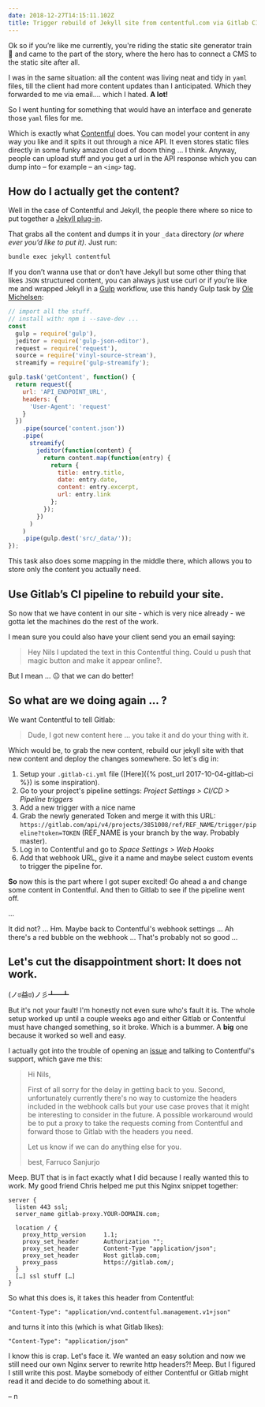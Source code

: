 ```yaml
---
date: 2018-12-27T14:15:11.102Z
title: Trigger rebuild of Jekyll site from contentful.com via Gitlab CI
---
```

Ok so if you’re like me currently, you're riding the static site generator train 🚂 and came to the part of the story, where the hero has to connect a CMS to the static site after all.

I was in the same situation: all the content was living neat and tidy in `yaml` files, till the client had more content updates than I anticipated. Which they forwarded to me via email.... which I hated. **A lot!**

So I went hunting for something that would have an interface and generate those `yaml` files for me.

Which is exactly what [Contentful](https://contentful.com) does. You can model your content in any way you like and it spits it out through a nice API. It even stores static files directly in some funky amazon cloud of doom thing … I think. Anyway, people can upload stuff and you get a url in the API response which you can dump into – for example – an `<img>` tag.

## How do I actually get the content?

Well in the case of Contentful and Jekyll, the people there where so nice to put together a [Jekyll plug-in](https://github.com/contentful/jekyll-contentful-data-import).

That grabs all the content and dumps it in your `_data` directory *(or where ever you’d like to put it)*. Just run:

```zsh
bundle exec jekyll contentful
```

If you don’t wanna use that or don’t have Jekyll but some other thing that likes `JSON` structured content, you can always just use curl or if you’re like me and wrapped Jekyll in a [Gulp](https://gulpjs.com/) workflow, use this handy Gulp task by [Ole Michelsen](https://ole.michelsen.dk/blog/download-and-edit-json-files-with-gulp.html):

```js
// import all the stuff.
// install with: npm i --save-dev ...
const
  gulp = require('gulp'),
  jeditor = require('gulp-json-editor'),
  request = require('request'),
  source = require('vinyl-source-stream'),
  streamify = require('gulp-streamify');

gulp.task('getContent', function() {
  return request({
    url: 'API_ENDPOINT_URL',
    headers: {
      'User-Agent': 'request'
    }
  })
    .pipe(source('content.json'))
    .pipe(
      streamify(
        jeditor(function(content) {
          return content.map(function(entry) {
            return {
              title: entry.title,
              date: entry.date,
              content: entry.excerpt,
              url: entry.link
            };
          });
        })
      )
    )
    .pipe(gulp.dest('src/_data/'));
});
```

This task also does some mapping in the middle there, which allows you to store only the content you actually need.

## Use Gitlab’s CI pipeline to rebuild your site.

So now that we have content in our site - which is very nice already - we gotta let the machines do the rest of the work.

I mean sure you could also have your client send you an email saying:

> Hey Nils I updated the text in this Contentful thing. Could u push that magic button and make it appear online?.

But I mean … 😐 that we can do better!

## So what are we doing again … ?

We want Contentful to tell Gitlab:

> Dude, I got new content here … you take it and do your thing with it.

Which would be, to grab the new content, rebuild our jekyll site with that new content and deploy the changes somewhere. So let's dig in:

1. Setup your `.gitlab-ci.yml` file ([Here]({% post_url 2017-10-04-gitlab-ci %}) is some inspiration).
2. Go to your project's pipeline settings: _Project Settings > CI/CD > Pipeline triggers_
3. Add a new trigger with a nice name
4. Grab the newly generated Token and merge it with this URL: `https://gitlab.com/api/v4/projects/3851008/ref/REF_NAME/trigger/pipeline?token=TOKEN` (REF_NAME is your branch by the way. Probably master).
5. Log in to Contentful and go to _Space Settings > Web Hooks_
6. Add that webhook URL, give it a name and maybe select custom events to trigger the pipeline for.

**So** now this is the part where I got super excited! Go ahead a and change some content in Contentful. And then to Gitlab to see if the pipeline went off.

…

It did not? … Hm. Maybe back to Contentful's webhook settings … Ah there's a red bubble on the webhook … That's probably not so good …

## Let's cut the disappointment short: It does not work.

(ノಠ益ಠ)ノ彡┻━┻

But it's not your fault! I'm honestly not even sure who's fault it is. The whole setup worked up until a couple weeks ago and either Gitlab or Contentful must have changed something, so it broke. Which is a bummer. A **big** one because it worked so well and easy.

I actually got into the trouble of opening an [issue](https://gitlab.com/gitlab-org/gitlab-ce/issues/39424) and talking to Contentful's support, which gave me this:

> Hi Nils,
>
> First of all sorry for the delay in getting back to you. Second, unfortunately currently there's no way to customize the headers included in the webhook calls but your use case proves that it might be interesting to consider in the future. A possible workaround would be to put a proxy to take the requests coming from  Contentful and forward those to Gitlab with the headers you need.
>
> Let us know if we can do anything else for you.
>
> best,
> Farruco Sanjurjo

Meep. BUT that is in fact exactly what I did because I really wanted this to work. My good friend Chris helped me put this Nginx snippet together:

```
server {
  listen 443 ssl;
  server_name gitlab-proxy.YOUR-DOMAIN.com;

  location / {
    proxy_http_version     1.1;
    proxy_set_header       Authorization "";
    proxy_set_header       Content-Type "application/json";
    proxy_set_header       Host gitlab.com;
    proxy_pass             https://gitlab.com/;
  }
  […] ssl stuff […]
}
```

So what this does is, it takes this header from Contentful:

```
"Content-Type": "application/vnd.contentful.management.v1+json"
```

and turns it into this (which is what Gitlab likes):

```
"Content-Type": "application/json"
```

I know this is crap. Let's face it. We wanted an easy solution and now we still need our own Nginx server to rewrite http headers?! Meep. But I figured I still write this post. Maybe somebody of either Contentful or Gitlab might read it and decide to do something about it.

– n
